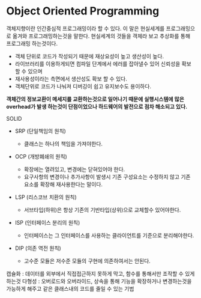 # Object Oriented Programming

객체지향이란 인간중심적 프로그래밍이라 할 수 있다. 이 말은 현실세계를 프로그래밍으로 옮겨와 프로그래밍하는것을 말한다.
현실세계의 것들을 객체라 보고 추상화를 통해 프로그래밍 하는것이다.

- 객체 단위로 코드가 작성되기 때문에 재상요성이 높고 생산성이 높다.
- 라이브러리를 이용하게되면 컴파일 단계에서 에러를 잡아낼수 있어 신뢰성을 확보할 수 있으며 
- 재사용성이라는 측면에서 생산성도 확보 할 수 있다.
- 객체단위로 코드가 나눠져 디버깅이 쉽고 유지보수도 용이하다.

**객체간의 정보교환이 메세지를 교환하는것으로 일어나기 때문에 실행시스템에 많은 overhead가 발생 하는것이 단점이었으나
하드웨어의 발전으로 점차 해소되고 있다.**

SOLID

- SRP (단일책임의 원칙)
    - 클래스는 하나의 책임을 가져야한다.

- OCP (개방폐쇄의 원칙)
    - 확장에는 열려있고, 변경에는 닫혀있어야 한다.
    - 요구사항의 변경이나 추가사항이 발생시 기존 구성요소는 수정하지 않고 기존 요소를 확장해 재사용한다는 말이다.

- LSP (리스코브 치환의 원칙)
    - 서브타입(하위)은 항상 기존의 기반타입(상위)으로 교체할수 있어야한다.

- ISP (인터페이스 분리의 원칙)
    - 인터페이스는 그 인터페이스를 사용하는 클라이언트를 기준으로 분리해야한다.

- DIP (의존 역전 원칙)
    - 고수준 모듈은 저수준 모듈의 구현에 의존하여서는 안된다.

캡슐화 : 데이터를 외부에서 직접접근하지 못하게 막고, 함수를 통해서만 조작할 수 있게하는것
다형성 : 오버로드와 오버라이드, 상속을 통해 기능을 확장하거나 변경하는것을 가능하게 해주고 같은 클래스내의 코드를 줄일 수 있는 기법

